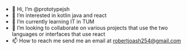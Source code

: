 - 👋 Hi, I’m @prototypejsh
- 👀 I’m interested in kotlin java and react
- 🌱 I’m currently learning IT in TUM
- 💞️ I’m looking to collaborate on various projects that use the two languages or interfaces that use react
- 📫 How to reach me send me an email at robertjoash254@gmail.com

<!---
prototypejsh/prototypejsh is a ✨ special ✨ repository because its `README.md` (this file) appears on your GitHub profile.
You can click the Preview link to take a look at your changes.
--->

